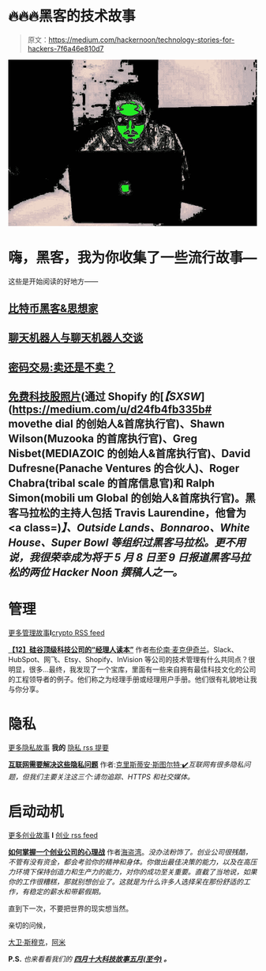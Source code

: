# 🔥🔥🔥黑客的技术故事

> 原文：<https://medium.com/hackernoon/technology-stories-for-hackers-7f6a46e810d7>

[![](img/18004f45ac2064c7154d4be3edc90371.png)](https://goo.gl/qJbpwH)

# 嗨，黑客，我为你收集了一些流行故事—

这些是开始阅读的好地方——

## [比特币黑客&思想家](https://hackernoon.com/bitcoin/home)

## [聊天机器人与聊天机器人交谈](https://hackernoon.com/chatbots/home)

## [密码交易:卖还是不卖？](https://hackernoon.com/crypto-trading/home)

## [免费科技股照片](https://hackernoon.com/free-stock-photos/home)(通过 Shopify 的[*【SXSW*](https://medium.com/u/d24fb4fb335b# movethe dial 的创始人&首席执行官)、Shawn Wilson(Muzooka 的首席执行官)、Greg Nisbet(MEDIAZOIC 的创始人&首席执行官)、David Dufresne(Panache Ventures 的合伙人)、Roger Chabra(tribal scale 的首席信息官)和 Ralph Simon(mobili um Global 的创始人&首席执行官)。黑客马拉松的主持人包括 Travis Laurendine，他曾为</em><a class=)*】、Outside Lands、Bonnaroo、White House、Super Bowl 等组织过黑客马拉松。更不用说，我很荣幸成为将于 5 月 8 日至 9 日报道黑客马拉松的两位 Hacker Noon 撰稿人之一。*

# **管理**

[更多管理故事](https://hackernoon.com/tagged/management)**I**[crypto RSS feed](https://hackernoon.com/feed/tagged/management)

[**【12】硅谷顶级科技公司的“经理人读本”**](https://hackernoon.com/12-manager-readmes-from-silicon-valleys-top-tech-companies-26588a660afe) 作者[布伦南·麦克伊奇兰](https://medium.com/u/8bdf35576ae4?source=post_page-----7f6a46e810d7--------------------------------)。Slack、HubSpot、网飞、Etsy、Shopify、InVision 等公司的技术管理有什么共同点？很明显，很多…最终，我发现了一个宝库，里面有一些来自拥有最佳科技文化的公司的工程领导者的例子。他们称之为经理手册或经理用户手册。他们很有礼貌地让我与你分享。

# 隐私

[更多隐私故事](https://hackernoon.com/tagged/management) **我的** [隐私 rss 提要](https://hackernoon.com/feed/tagged/management)

[**互联网需要解决这些隐私问题**](https://hackernoon.com/the-internet-needs-to-fix-these-privacy-issues-48cbb90b49ed) 作者:[克里斯蒂安·斯图尔特·✔️](https://medium.com/u/3ffe4274e771?source=post_page-----7f6a46e810d7--------------------------------)*互联网有很多隐私问题，但我们主要关注这三个:请勿追踪、HTTPS 和社交媒体。*

# 启动动机

[更多创业故事](https://hackernoon.com/tagged/startup) **I** [创业 rss feed](https://hackernoon.com/feed/tagged/startup)

[**如何掌握一个创业公司的心理战**](https://hackernoon.com/how-to-master-the-mental-warfare-of-a-startup-7dd8a85f299b) 作者[海盗湾](https://medium.com/u/d74255c272?source=post_page-----7f6a46e810d7--------------------------------)。*没办法粉饰了。创业公司很残酷，不管有没有资金，都会考验你的精神和身体。你做出最佳决策的能力，以及在高压力环境下保持创造力和生产力的能力，对你的成功至关重要。直截了当地说，如果你的工作很糟糕，那就别想创业了。这就是为什么许多人选择呆在那份舒适的工作，有稳定的薪水和带薪假期。*

直到下一次，不要把世界的现实想当然。

亲切的问候，

[大卫·斯穆克](http://davidsmooke.net)，[阿米](http://twitter.com/ami)

**P.S.** *也来看看我们的* [***四月十大科技故事***](https://hackernoon.com/archive/2018/04)**[***五月(至今)***](https://hackernoon.com/archive/2018/05) ***。*****